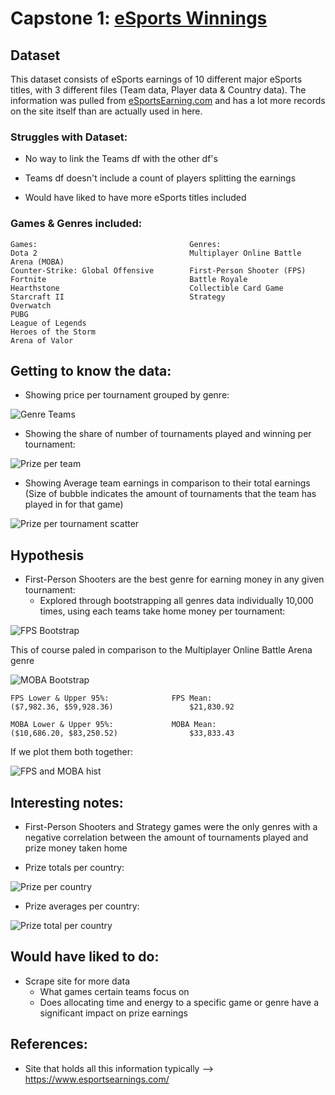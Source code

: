 # Capstone 1: [eSports Winnings](https://www.kaggle.com/jackdaoud/esports-earnings-for-players-teams-by-game)

## Dataset

This dataset consists of eSports earnings of 10 different major eSports titles, with 3 different files (Team data, Player data & Country data). The information was pulled from [eSportsEarning.com](https://www.esportsearnings.com/) and has a lot more records on the site itself than are actually used in here.

### Struggles with Dataset:

* No way to link the Teams df with the other df's

* Teams df doesn't include a count of players splitting the earnings

* Would have liked to have more eSports titles included

### Games & Genres included:

    Games:                                  Genres:
    Dota 2                                  Multiplayer Online Battle Arena (MOBA)
    Counter-Strike: Global Offensive        First-Person Shooter (FPS)
    Fortnite                                Battle Royale
    Hearthstone                             Collectible Card Game
    Starcraft II                            Strategy
    Overwatch
    PUBG
    League of Legends
    Heroes of the Storm
    Arena of Valor

## Getting to know the data:

* Showing price per tournament grouped by genre:

![Genre Teams](images/avg_prize_per_team_by_genre.png)

* Showing the share of number of tournaments played and winning per tournament:

![Prize per team](images/game_pies.png)

* Showing Average team earnings in comparison to their total earnings (Size of bubble indicates the amount of tournaments that the team has played in for that game)

![Prize per tournament scatter](images/team_prize_per_tournament.png)

## Hypothesis

* First-Person Shooters are the best genre for earning money in any given tournament:
    * Explored through bootstrapping all genres data individually 10,000 times, using each teams take home money per tournament:

![FPS Bootstrap](images/bootstrapping_fps_hist.png)

This of course paled in comparison to the Multiplayer Online Battle Arena genre

![MOBA Bootstrap](images/bootstrapping_moba_hist.png)

    FPS Lower & Upper 95%:              FPS Mean:
    ($7,982.36, $59,928.36)                 $21,830.92
    
    MOBA Lower & Upper 95%:             MOBA Mean:
    ($10,686.20, $83,250.52)                $33,833.43

If we plot them both together:

![FPS and MOBA hist](images/bootstrapping_fpsandmoba_hist.png)

## Interesting notes:

* First-Person Shooters and Strategy games were the only genres with a negative correlation between the amount of tournaments played and prize money taken home

* Prize totals per country:

![Prize per country](images/barh_conrties_prize_total.png)

* Prize averages per country:

![Prize total per country](images/barh_conrties_prize_total.png)

## Would have liked to do:

* Scrape site for more data
    * What games certain teams focus on
    * Does allocating time and energy to a specific game or genre have a significant impact on prize earnings

## References:

* Site that holds all this information typically --> https://www.esportsearnings.com/

